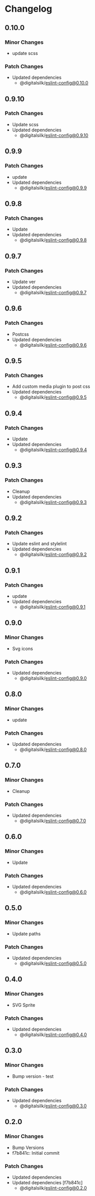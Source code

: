 # Changelog

## 0.10.0

### Minor Changes

- update scss

### Patch Changes

- Updated dependencies
  - @digitalsilk/eslint-config@0.10.0

## 0.9.10

### Patch Changes

- Update scss
- Updated dependencies
  - @digitalsilk/eslint-config@0.9.10

## 0.9.9

### Patch Changes

- update
- Updated dependencies
  - @digitalsilk/eslint-config@0.9.9

## 0.9.8

### Patch Changes

- Update
- Updated dependencies
  - @digitalsilk/eslint-config@0.9.8

## 0.9.7

### Patch Changes

- Update ver
- Updated dependencies
  - @digitalsilk/eslint-config@0.9.7

## 0.9.6

### Patch Changes

- Postcss
- Updated dependencies
  - @digitalsilk/eslint-config@0.9.6

## 0.9.5

### Patch Changes

- Add custom media plugin to post css
- Updated dependencies
  - @digitalsilk/eslint-config@0.9.5

## 0.9.4

### Patch Changes

- Update
- Updated dependencies
  - @digitalsilk/eslint-config@0.9.4

## 0.9.3

### Patch Changes

- Cleanup
- Updated dependencies
  - @digitalsilk/eslint-config@0.9.3

## 0.9.2

### Patch Changes

- Update eslint and stylelint
- Updated dependencies
  - @digitalsilk/eslint-config@0.9.2

## 0.9.1

### Patch Changes

- update
- Updated dependencies
  - @digitalsilk/eslint-config@0.9.1

## 0.9.0

### Minor Changes

- Svg icons

### Patch Changes

- Updated dependencies
  - @digitalsilk/eslint-config@0.9.0

## 0.8.0

### Minor Changes

- update

### Patch Changes

- Updated dependencies
  - @digitalsilk/eslint-config@0.8.0

## 0.7.0

### Minor Changes

- Cleanup

### Patch Changes

- Updated dependencies
  - @digitalsilk/eslint-config@0.7.0

## 0.6.0

### Minor Changes

- Update

### Patch Changes

- Updated dependencies
  - @digitalsilk/eslint-config@0.6.0

## 0.5.0

### Minor Changes

- Update paths

### Patch Changes

- Updated dependencies
  - @digitalsilk/eslint-config@0.5.0

## 0.4.0

### Minor Changes

- SVG Sprite

### Patch Changes

- Updated dependencies
  - @digitalsilk/eslint-config@0.4.0

## 0.3.0

### Minor Changes

- Bump version - test

### Patch Changes

- Updated dependencies
  - @digitalsilk/eslint-config@0.3.0

## 0.2.0

### Minor Changes

- Bump Versions
- f7b841c: Initial commit

### Patch Changes

- Updated dependencies
- Updated dependencies [f7b841c]
  - @digitalsilk/eslint-config@0.2.0
